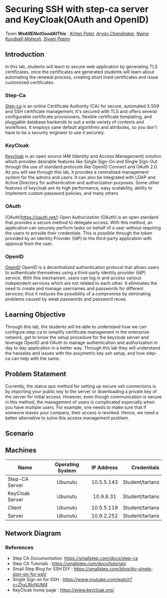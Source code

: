 # Securing SSH with step-ca server and KeyCloak(OAuth and OpenID)

_Team **WeARENotGoodAtThis** : [Kirtan Patel](kirtandp@andrew.cmu.edu), [Aryan Chandrakar](aryancha@andrew.cmu.edu), [Naina Kuruballi Mahesh](nkurubal@andrew.cmu.edu), [Sivani Papini](spapini@andrew.cmu.edu)_

## Introduction
In this lab, students will learn to secure web application by generating TLS certificates, once the certificates are generated students will learn about automating the renewal process, creating short lived certificates and issue customized certificates.

### Step-Ca
[Step-ca](https://smallstep.com/docs/step-ca#introduction-to-step-ca) is an online Certificate Authority (CA) for secure, automated X.509 and SSH certificate management. It's secured with TLS and offers several configurable certificate provisioners, flexible certificate templating, and pluggable database backends to suit a wide variety of contexts and workflows. It employs sane default algorithms and attributes, so you don't have to be a security engineer to use it securely.

### KeyCloak
[Keycloak](https://www.keycloak.org/) is an open source IAM (Identity and Access Management) solution which provides desirable features like Single Sign-On and Single Sign-Out through the use of standard protocols like OpenID Connect and OAuth 2.0. As you will see through this lab, it provides a centralized management system for the admins and users. It can also be integrated with LDAP and Active Directory for authentication and authorization purposes. Some other features of keycloak are its high performance, easy scalability, ability to implement custom password policies, and many others

### OAuth
[OAuth]https://oauth.net/) Open Authorization (OAuth) is an open standard that provides a secure method to delegate access. With this method, an application can securely perform tasks on behalf of a user without requiring the users to provide their credentials. This is possible through the token provided by an Identity Provider (IdP) to the third-party application with approval from the user.

### OpenID
[OpenID](https://openid.net/connect/) OpenID is a decentralized authentication protocol that allows users to authenticate themselves using a third-party identity provider (IdP) service. With this mechanism, users can log in and access various independent services which are not related to each other. It eliminates the need to create and manage usernames and passwords for different services; thus it reduces the possibility of a compromise by eliminating problems caused by weak passwords and password reuse.

## Learning Objective
Through this lab, the students will be able to understand how we can configure step-ca to simplify certificate management in the enterprise network, get to know the setup procedure for the keycloak server and leverage OpenID and OAuth to manage authentication and authorization in  day to day application in a better way. Through this lab they will understand the hasseles and issues with the assymetric key ssh setup, and how step-ca can help with the same.

## Problem Statement
Currently,  the status quo method for setting up secure ssh connections is by importing your public key to the server or downloading a private key of the server for initial access. However, even though communication is secure in this method, the management of users is complicated especially when you have multiple users. For example, one needs to make sure that if someone leaves your company, their access is revoked. Hence, we need a better alternative to solve this access management problem.

## Scenario

## Machines
| Name            | Operating System | IP Address | Credentials     |
| --------------- |:----------------:| :---------:| ---------------:|
| Step-CA Server  | Ubunutu          | 10.5.5.143 | Student/tartans |
| KeyCloak Server | Ubunutu          | 10.9.8.31  | Student/tartans |
| Client          | Ubunutu          | 10.5.5.119 | Student/tartans |
| Server          | Ubunutu          | 10.9.2.252 | Student/tartans |

## Network Diagram

### References
* Step CA Documentation: https://smallstep.com/docs/step-ca
* Step CA Tutorials : https://smallstep.com/docs/tutorials
* Small Step Blog for SSH DIY : https://smallstep.com/blog/diy-single-sign-on-for-ssh/ 
* Single Sign on for SSH : https://www.youtube.com/watch?v=ZhxLRlcNUM4
* KeyCloak home page : https://www.keycloak.org/
